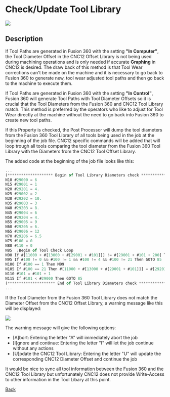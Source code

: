 # Check/Update Tool Library

![](/images/pp056.PNG)

## Description
If Tool Paths are generated in Fusion 360 with the setting **"In Computer"**, the Tool Diameter Offset in the CNC12 Offset Library is not being used during machining operations and is only needed if accurate **Graphing** in CNC12 is desired.
The draw back of this method is that Tool Wear corrections can't be made on the machine and it is necessary to go back to Fusion 360 to generate new, tool wear adjusted tool paths and then go back to the machine to execute them.

If Tool Paths are generated in Fusion 360 with the setting **"In Control"**, Fusion 360 will generate Tool Paths with Tool Diameter Offsets so it is crucial that the Tool Diameters from the Fusion 360 and CNC12 Tool Library match.
This method is preferred by the operators who like to adjust for Tool Wear directly at the machine without the need to go back into Fusion 360 to create new tool paths.
 
If this Property is checked, the Post Processor will dump the tool diameters from the Fusion 360 Tool Library of all tools being used in the job at the beginning of the job file.
CNC12 specific commands will be added that will loop trough all tools comparing the tool diameter from the Fusion 360 Tool Library with the Diameters from the CNC12 Tool Offset Library.

The added code at the beginning of the job file looks like this:

``` javascript
...
(******************** Begin of Tool Library Diameters check ********************)
N10 #29000 = 6
N15 #29001 = 1
N20 #29201 = 4.
N25 #29002 = 2
N30 #29202 = 10.
N35 #29003 = 3
N40 #29203 = 8.
N45 #29004 = 6
N50 #29204 = 4.
N55 #29005 = 9
N60 #29205 = 6.
N65 #29006 = 12
N70 #29206 = 6.5
N75 #100 = 0
N80 #110 = 0
N85  ;Begin of Tool Check Loop
N90 If #[11000 + #[13000 + #[29001 + #101]]] != #[29001 + #101 + 200] Then M224 #100 "WARNING!\n\nTool #%.0f Diameter does not match!\n\nFusion D: %f\nCNC12 D: %f\n\n#)[A]bort\n#)[I]gnore and continue\n#)[U]pdate CNC12 Library" #[29001 + #101] #[29201 + #101] #[11000 + #[13000 + #[29001 + #101]]]
N95 If #100 != 0 && #100 != 1 && #100 != 4 && #100 != 21 Then GOTO 85
N100 If #100 == 1 Then M99
N105 If #100 == 21 Then #[11000 + #[13000 + #[29001 + #101]]] = #[29201 + #101]
N110 #101 = #101 + 1
N115 If #101 < #29000 Then GOTO 85
(********************* End of Tool Library Diameters check *********************)
...
```    
If the Tool Diameter from the Fusion 360 Tool Library does not match the Diameter Offset from the CNC12 Offset Library, a warning message like this will be displayed:

![](/images/pp057.PNG)

The warning message will give the following options:

* [A]bort: Entering the letter "A" will immediately abort the job
* [I]gnore and continue: Entering the letter "I" will let the job continue without any actions
* [U]pdate the CNC12 Tool Library: Entering the letter "U" will update the corresponding CNC12 Diameter Offset and continue the job

It would be nice to sync all tool information between the Fusion 360 and the CNC12 Tool Library but unfortunately CNC12 does not provide Write-Access to other information in the Tool Libary at this point.



[Back](index.md)

